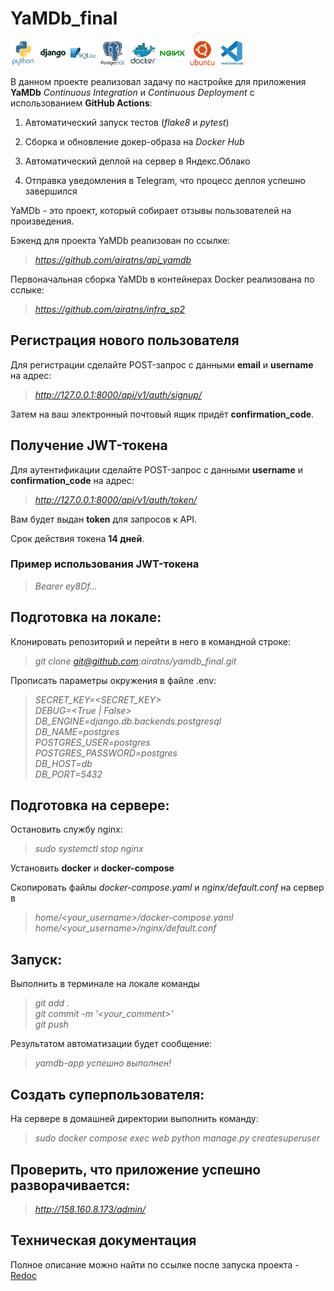# YaMDb_final

<img src="https://github.com/devicons/devicon/blob/master/icons/python/python-original-wordmark.svg" title="HTML5" alt="HTML" width="40" height="40"/>&nbsp;
<img src="https://github.com/devicons/devicon/blob/master/icons/django/django-plain-wordmark.svg" title="HTML5" alt="HTML" width="40" height="40"/>&nbsp;
<img src="https://github.com/devicons/devicon/blob/master/icons/sqlite/sqlite-original-wordmark.svg" title="HTML5" alt="HTML" width="40" height="40"/>&nbsp;
<img src="https://github.com/devicons/devicon/blob/master/icons/postgresql/postgresql-original-wordmark.svg" title="HTML5" alt="HTML" width="40" height="40"/>&nbsp;
<img src="https://github.com/devicons/devicon/blob/master/icons/docker/docker-original-wordmark.svg" title="HTML5" alt="HTML" width="40" height="40"/>&nbsp;
<img src="https://github.com/devicons/devicon/blob/master/icons/nginx/nginx-original.svg" title="HTML5" alt="HTML" width="40" height="40"/>&nbsp;
<img src="https://github.com/devicons/devicon/blob/master/icons/ubuntu/ubuntu-plain-wordmark.svg" title="HTML5" alt="HTML" width="40" height="40"/>&nbsp;
<img src="https://github.com/devicons/devicon/blob/master/icons/vscode/vscode-original-wordmark.svg" title="HTML5" alt="HTML" width="40" height="40"/>&nbsp;

В данном проекте реализовал задачу по настройке для приложения **YaMDb** *Continuous Integration* и *Continuous Deployment* с использованием **GitHub Actions**:

1. Автоматический запуск тестов (*flake8* и *pytest*)

2. Сборка и обновление докер-образа на *Docker Hub*

3. Автоматический деплой на сервер в Яндекс.Облако

4. Отправка уведомления в Telegram, что процесс деплоя успешно завершился

YaMDb - это проект, который собирает отзывы пользователей на произведения.

Бэкенд для проекта YaMDb реализован по ссылке:

>*https://github.com/airatns/api_yamdb*

Первоначальная сборка YaMDb в контейнерах Docker реализована по сслыке:

>*https://github.com/airatns/infra_sp2*

## **Регистрация нового пользователя**
Для регистрации сделайте POST-запрос с данными **email** и **username** на адрес:

>*http://127.0.0.1:8000/api/v1/auth/signup/*

Затем на ваш электронный почтовый ящик придёт **confirmation_code**.

## **Получение JWT-токена**
Для аутентификации сделайте POST-запрос с данными **username** и **confirmation_code** на адрес:

>*http://127.0.0.1:8000/api/v1/auth/token/*

Вам будет выдан **token** для запросов к API.

Срок действия токена **14 дней**.

### **Пример использования JWT-токена**

>*Bearer ey8Df...*

## **Подготовка на локале:**

Клонировать репозиторий и перейти в него в командной строке:

>*git clone git@github.com:airatns/yamdb_final.git*

Прописать параметры окружения в файле .env:

>*SECRET_KEY=<SECRET_KEY>* \
>*DEBUG=<True | False>* \
>*DB_ENGINE=django.db.backends.postgresql* \
>*DB_NAME=postgres* \
>*POSTGRES_USER=postgres* \
>*POSTGRES_PASSWORD=postgres* \
>*DB_HOST=db* \
>*DB_PORT=5432*

## **Подготовка на сервере:**

Остановить службу nginx:

>*sudo systemctl stop nginx*

Установить **docker** и **docker-compose**

Скопировать файлы *docker-compose.yaml* и *nginx/default.conf* на сервер в 

>*home/<your_username>/docker-compose.yaml* \
>*home/<your_username>/nginx/default.conf*

## **Запуск:**

Выполнить в терминале на локале команды

>*git add .* \
>*git commit -m '<your_comment>'* \
>*git push*

Результатом автоматизации будет сообщение:

>*yamdb-app успешно выполнен!*

## **Создать суперпользователя:**

На сервере в домашней директории выполнить команду:

>*sudo docker compose exec web python manage.py createsuperuser*

## **Проверить, что приложение успешно разворачивается:**

>*http://158.160.8.173/admin/*

## **Техническая документация**

Полное описание можно найти по ссылке после запуска проекта - <a href="http://127.0.0.1:8000/redoc" target="_blank">Redoc</a>
